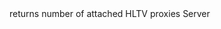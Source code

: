 <function name="GetNumProxies" parent="gameserver" type="libraryfunc">
	<description>
		returns number of attached HLTV proxies
		<added version="0.7"></added>
	</description>
	<realm>Server</realm>
	<rets>
		<ret name="proxies" type="number"></ret>
	</rets>
</function>